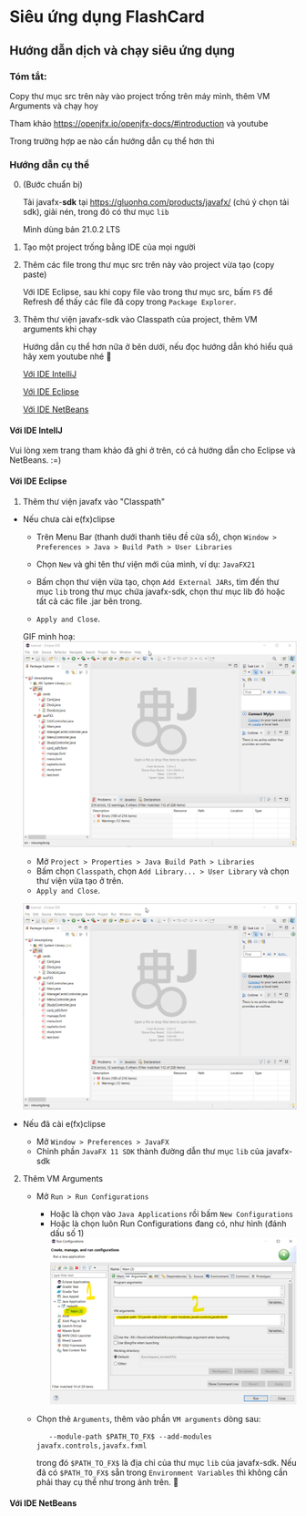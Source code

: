 # Siêu ứng dụng FlashCard

## Hướng dẫn dịch và chạy siêu ứng dụng

### Tóm tắt: 
Copy thư mục src trên này vào project trống trên máy mình, thêm VM Arguments và chạy hoy

Tham khảo https://openjfx.io/openjfx-docs/#introduction và youtube

Trong trường hợp ae nào cần hướng dẫn cụ thể hơn thì 

### Hướng dẫn cụ thể

0. (Bước chuẩn bị)
   
    Tải javafx-**sdk** tại https://gluonhq.com/products/javafx/ (chú ý chọn tải sdk), giải nén, trong đó có thư mục `lib`

    Mình dùng bản 21.0.2 LTS

3. Tạo một project trống bằng IDE của mọi người

4. Thêm các file trong thư mục src trên này vào project vừa tạo (copy paste)

    Với IDE Eclipse, sau khi copy file vào trong thư mục src, bấm `F5` để Refresh để thấy các file đã copy trong `Package Explorer`.

5. Thêm thư viện javafx-sdk vào Classpath của project, thêm VM arguments khi chạy

    Hướng dẫn cụ thể hơn nữa ở bên dưới, nếu đọc hướng dẫn khó hiểu quá hãy xem youtube nhé 🥺

    [Với IDE IntelliJ](#với-ide-intellj)

    [Với IDE Eclipse](#với-ide-eclipse)

    [Với IDE NetBeans](#với-ide-netbeans)

    
#### Với IDE IntellJ
Vui lòng xem trang tham khảo đã ghi ở trên, có cả hướng dẫn cho Eclipse và NetBeans. :=)

#### Với IDE Eclipse
1. Thêm thư viện javafx vào "Classpath"

* Nếu chưa cài e(fx)clipse
    * Trên Menu Bar (thanh dưới thanh tiêu đề cửa sổ), chọn `Window > Preferences > Java > Build Path > User Libraries`
   
    * Chọn `New` và ghi tên thư viện mới của mình, ví dụ: `JavaFX21`
    * Bấm chọn thư viện vừa tạo, chọn `Add External JARs`, tìm đến thư mục `lib` trong thư mục chứa javafx-sdk, chọn thư mục lib đó hoặc tất cả các file .jar bên trong.
    * `Apply and Close`.
    
    GIF minh hoạ:
    ![alt text](mymd/eclipse_kw0VQAemoL.gif)

    * Mở `Project > Properties > Java Build Path > Libraries`
    * Bấm chọn `Classpath`, chọn `Add Library... > User Library` và chọn thư viện vừa tạo ở trên.
    * `Apply and Close`.

    ![alt text](mymd/eclipse_7ZiJ5Ybc6W.gif)

* Nếu đã cài e(fx)clipse
    * Mở `Window > Preferences > JavaFX`
    * Chỉnh phần `JavaFX 11 SDK` thành đường dẫn thư mục `lib` của javafx-sdk

2. Thêm VM Arguments
    * Mở `Run > Run Configurations`
        * Hoặc là chọn vào `Java Applications` rồi bấm `New Configurations`
        * Hoặc là chọn luôn Run Configurations đang có, như hình (đánh dấu số 1) 
        ![alt text](image.png)

    * Chọn thẻ `Arguments`, thêm vào phần `VM arguments` dòng sau:

             --module-path $PATH_TO_FX$ --add-modules javafx.controls,javafx.fxml

        trong đó `$PATH_TO_FX$` là địa chỉ của thư mục `lib` của javafx-sdk. Nếu đã có `$PATH_TO_FX$` sẵn trong `Environment Variables` thì không cần phải thay cụ thể như trong ảnh trên. 🤔

#### Với IDE NetBeans
